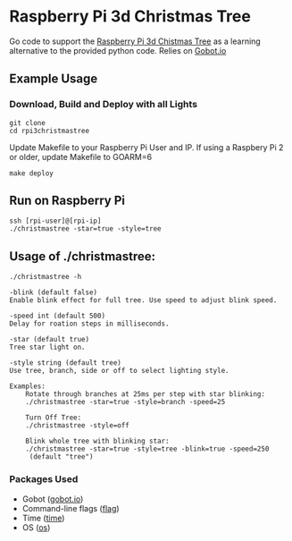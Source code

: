 # Raspberry Pi 3d Christmas Tree 

Go code to support the [Raspberry Pi 3d Chistmas Tree](https://thepihut.com/products/3d-xmas-tree-for-raspberry-pi) as a learning alternative to the provided python code. 
Relies on [Gobot.io](https://gobot.io/)

## Example Usage

### Download, Build and Deploy with all Lights

    git clone
    cd rpi3christmastree

Update Makefile to your Raspberry Pi User and IP.
If using a Raspbery Pi 2 or older, update Makefile to GOARM=6

    make deploy

## Run on Raspberry Pi

    ssh [rpi-user]@[rpi-ip]
    ./christmastree -star=true -style=tree

## Usage of ./christmastree:

    ./christmastree -h
    
    -blink (default false)
    Enable blink effect for full tree. Use speed to adjust blink speed.

    -speed int (default 500)
    Delay for roation steps in milliseconds.

    -star (default true)
    Tree star light on.

    -style string (default tree)
    Use tree, branch, side or off to select lighting style.
    
    Examples:
        Rotate through branches at 25ms per step with star blinking:
        ./christmastree -star=true -style=branch -speed=25
    
        Turn Off Tree:
        ./christmastree -style=off
    
        Blink whole tree with blinking star:
        ./christmastree -star=true -style=tree -blink=true -speed=250
         (default "tree")

### Packages Used

* Gobot ([gobot.io](https://github.com/hybridgroup/gobot/))
* Command-line flags ([flag](https://golang.org/pkg/flag/))
* Time ([time](https://golang.org/pkg/time/))
* OS ([os](https://golang.org/pkg/os/))
